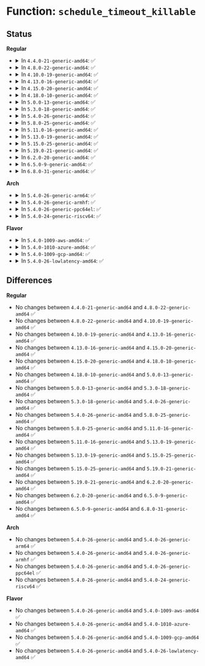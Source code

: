 # Function: <code>schedule_timeout_killable</code>

## Status
<b>Regular</b>
<ul>
<li>
<details>
<summary>In <code>4.4.0-21-generic-amd64</code>: ✅</summary>

```c
long int schedule_timeout_killable(long int timeout)
```

```json
{
  "name": "schedule_timeout_killable",
  "collision_type": "Unique Global",
  "inline_type": "No",
  "funcs": [
    {
      "addr": 18446744071587378672,
      "name": "schedule_timeout_killable",
      "external": true,
      "loc": "kernel/time/timer.c:1555",
      "file": "kernel/time/timer.c",
      "inline": "seen, unknown",
      "caller_inline": [],
      "caller_func": [
        "mm/shmem.c:shmem_add_seals",
        "drivers/tty/tty_io.c:tty_release"
      ]
    }
  ],
  "symbols": [
    {
      "addr": 18446744071587378672,
      "name": "schedule_timeout_killable",
      "section": ".text",
      "bind": "STB_GLOBAL",
      "size": 32
    }
  ]
}
```
</details>
</li>
<li>
<details>
<summary>In <code>4.8.0-22-generic-amd64</code>: ✅</summary>

```c
long int schedule_timeout_killable(long int timeout)
```

```json
{
  "name": "schedule_timeout_killable",
  "collision_type": "Unique Global",
  "inline_type": "No",
  "funcs": [
    {
      "addr": 18446744071587881536,
      "name": "schedule_timeout_killable",
      "external": true,
      "loc": "kernel/time/timer.c:1771",
      "file": "kernel/time/timer.c",
      "inline": "seen, unknown",
      "caller_inline": [],
      "caller_func": [
        "mm/shmem.c:shmem_add_seals",
        "drivers/tty/tty_io.c:tty_release"
      ]
    }
  ],
  "symbols": [
    {
      "addr": 18446744071587881536,
      "name": "schedule_timeout_killable",
      "section": ".text",
      "bind": "STB_GLOBAL",
      "size": 32
    }
  ]
}
```
</details>
</li>
<li>
<details>
<summary>In <code>4.10.0-19-generic-amd64</code>: ✅</summary>

```c
long int schedule_timeout_killable(long int timeout)
```

```json
{
  "name": "schedule_timeout_killable",
  "collision_type": "Unique Global",
  "inline_type": "No",
  "funcs": [
    {
      "addr": 18446744071588098224,
      "name": "schedule_timeout_killable",
      "external": true,
      "loc": "kernel/time/timer.c:1776",
      "file": "kernel/time/timer.c",
      "inline": "seen, unknown",
      "caller_inline": [],
      "caller_func": [
        "mm/shmem.c:shmem_add_seals",
        "drivers/tty/tty_io.c:tty_release"
      ]
    }
  ],
  "symbols": [
    {
      "addr": 18446744071588098224,
      "name": "schedule_timeout_killable",
      "section": ".text",
      "bind": "STB_GLOBAL",
      "size": 33
    }
  ]
}
```
</details>
</li>
<li>
<details>
<summary>In <code>4.13.0-16-generic-amd64</code>: ✅</summary>

```c
long int schedule_timeout_killable(long int timeout)
```

```json
{
  "name": "schedule_timeout_killable",
  "collision_type": "Unique Global",
  "inline_type": "No",
  "funcs": [
    {
      "addr": 18446744071588323872,
      "name": "schedule_timeout_killable",
      "external": true,
      "loc": "kernel/time/timer.c:1767",
      "file": "kernel/time/timer.c",
      "inline": "seen, unknown",
      "caller_inline": [],
      "caller_func": [
        "mm/shmem.c:shmem_add_seals",
        "drivers/tty/tty_io.c:tty_release"
      ]
    }
  ],
  "symbols": [
    {
      "addr": 18446744071588323872,
      "name": "schedule_timeout_killable",
      "section": ".text",
      "bind": "STB_GLOBAL",
      "size": 33
    }
  ]
}
```
</details>
</li>
<li>
<details>
<summary>In <code>4.15.0-20-generic-amd64</code>: ✅</summary>

```c
long int schedule_timeout_killable(long int timeout)
```

```json
{
  "name": "schedule_timeout_killable",
  "collision_type": "Unique Global",
  "inline_type": "No",
  "funcs": [
    {
      "addr": 18446744071588889952,
      "name": "schedule_timeout_killable",
      "external": true,
      "loc": "kernel/time/timer.c:1817",
      "file": "kernel/time/timer.c",
      "inline": "seen, unknown",
      "caller_inline": [],
      "caller_func": [
        "mm/shmem.c:shmem_add_seals",
        "drivers/tty/tty_io.c:tty_release"
      ]
    }
  ],
  "symbols": [
    {
      "addr": 18446744071588889952,
      "name": "schedule_timeout_killable",
      "section": ".text",
      "bind": "STB_GLOBAL",
      "size": 33
    }
  ]
}
```
</details>
</li>
<li>
<details>
<summary>In <code>4.18.0-10-generic-amd64</code>: ✅</summary>

```c
long int schedule_timeout_killable(long int timeout)
```

```json
{
  "name": "schedule_timeout_killable",
  "collision_type": "Unique Global",
  "inline_type": "No",
  "funcs": [
    {
      "addr": 18446744071589268208,
      "name": "schedule_timeout_killable",
      "external": true,
      "loc": "kernel/time/timer.c:1828",
      "file": "kernel/time/timer.c",
      "inline": "seen, unknown",
      "caller_inline": [],
      "caller_func": [
        "mm/memfd.c:memfd_fcntl",
        "drivers/tty/tty_io.c:tty_release"
      ]
    }
  ],
  "symbols": [
    {
      "addr": 18446744071589268208,
      "name": "schedule_timeout_killable",
      "section": ".text",
      "bind": "STB_GLOBAL",
      "size": 33
    }
  ]
}
```
</details>
</li>
<li>
<details>
<summary>In <code>5.0.0-13-generic-amd64</code>: ✅</summary>

```c
long int schedule_timeout_killable(long int timeout)
```

```json
{
  "name": "schedule_timeout_killable",
  "collision_type": "Unique Global",
  "inline_type": "No",
  "funcs": [
    {
      "addr": 18446744071589510768,
      "name": "schedule_timeout_killable",
      "external": true,
      "loc": "kernel/time/timer.c:1827",
      "file": "kernel/time/timer.c",
      "inline": "seen, unknown",
      "caller_inline": [],
      "caller_func": [
        "mm/memfd.c:memfd_fcntl",
        "drivers/tty/tty_io.c:tty_release"
      ]
    }
  ],
  "symbols": [
    {
      "addr": 18446744071589510768,
      "name": "schedule_timeout_killable",
      "section": ".text",
      "bind": "STB_GLOBAL",
      "size": 33
    }
  ]
}
```
</details>
</li>
<li>
<details>
<summary>In <code>5.3.0-18-generic-amd64</code>: ✅</summary>

```c
long int schedule_timeout_killable(long int timeout)
```

```json
{
  "name": "schedule_timeout_killable",
  "collision_type": "Unique Global",
  "inline_type": "No",
  "funcs": [
    {
      "addr": 18446744071589969968,
      "name": "schedule_timeout_killable",
      "external": true,
      "loc": "kernel/time/timer.c:1831",
      "file": "kernel/time/timer.c",
      "inline": "seen, unknown",
      "caller_inline": [],
      "caller_func": [
        "mm/memfd.c:memfd_wait_for_pins",
        "drivers/tty/tty_io.c:tty_release"
      ]
    }
  ],
  "symbols": [
    {
      "addr": 18446744071589969968,
      "name": "schedule_timeout_killable",
      "section": ".text",
      "bind": "STB_GLOBAL",
      "size": 33
    }
  ]
}
```
</details>
</li>
<li>
<details>
<summary>In <code>5.4.0-26-generic-amd64</code>: ✅</summary>

```c
long int schedule_timeout_killable(long int timeout)
```

```json
{
  "name": "schedule_timeout_killable",
  "collision_type": "Unique Global",
  "inline_type": "No",
  "funcs": [
    {
      "addr": 18446744071590197632,
      "name": "schedule_timeout_killable",
      "external": true,
      "loc": "kernel/time/timer.c:1919",
      "file": "kernel/time/timer.c",
      "inline": "seen, unknown",
      "caller_inline": [],
      "caller_func": [
        "mm/memcontrol.c:mem_cgroup_handle_over_high",
        "mm/memfd.c:memfd_wait_for_pins",
        "drivers/tty/tty_io.c:tty_release"
      ]
    }
  ],
  "symbols": [
    {
      "addr": 18446744071590197632,
      "name": "schedule_timeout_killable",
      "section": ".text",
      "bind": "STB_GLOBAL",
      "size": 33
    }
  ]
}
```
</details>
</li>
<li>
<details>
<summary>In <code>5.8.0-25-generic-amd64</code>: ✅</summary>

```c
long int schedule_timeout_killable(long int timeout)
```

```json
{
  "name": "schedule_timeout_killable",
  "collision_type": "Unique Global",
  "inline_type": "No",
  "funcs": [
    {
      "addr": 18446744071591213312,
      "name": "schedule_timeout_killable",
      "external": true,
      "loc": "kernel/time/timer.c:1940",
      "file": "kernel/time/timer.c",
      "inline": "seen, unknown",
      "caller_inline": [],
      "caller_func": [
        "mm/memcontrol.c:mem_cgroup_handle_over_high",
        "mm/memfd.c:memfd_wait_for_pins",
        "drivers/tty/tty_io.c:tty_release"
      ]
    }
  ],
  "symbols": [
    {
      "addr": 18446744071591213312,
      "name": "schedule_timeout_killable",
      "section": ".text",
      "bind": "STB_GLOBAL",
      "size": 33
    }
  ]
}
```
</details>
</li>
<li>
<details>
<summary>In <code>5.11.0-16-generic-amd64</code>: ✅</summary>

```c
long int schedule_timeout_killable(long int timeout)
```

```json
{
  "name": "schedule_timeout_killable",
  "collision_type": "Unique Global",
  "inline_type": "No",
  "funcs": [
    {
      "addr": 18446744071591708544,
      "name": "schedule_timeout_killable",
      "external": true,
      "loc": "kernel/time/timer.c:1902",
      "file": "kernel/time/timer.c",
      "inline": "seen, unknown",
      "caller_inline": [],
      "caller_func": [
        "mm/memcontrol.c:mem_cgroup_handle_over_high",
        "mm/memfd.c:memfd_wait_for_pins",
        "drivers/tty/tty_io.c:tty_release"
      ]
    }
  ],
  "symbols": [
    {
      "addr": 18446744071591708544,
      "name": "schedule_timeout_killable",
      "section": ".text",
      "bind": "STB_GLOBAL",
      "size": 33
    }
  ]
}
```
</details>
</li>
<li>
<details>
<summary>In <code>5.13.0-19-generic-amd64</code>: ✅</summary>

```c
long int schedule_timeout_killable(long int timeout)
```

```json
{
  "name": "schedule_timeout_killable",
  "collision_type": "Unique Global",
  "inline_type": "No",
  "funcs": [
    {
      "addr": 18446744071591655920,
      "name": "schedule_timeout_killable",
      "external": true,
      "loc": "kernel/time/timer.c:1919",
      "file": "kernel/time/timer.c",
      "inline": "seen, unknown",
      "caller_inline": [],
      "caller_func": [
        "mm/memcontrol.c:mem_cgroup_handle_over_high",
        "mm/memfd.c:memfd_wait_for_pins",
        "drivers/tty/tty_io.c:tty_release"
      ]
    }
  ],
  "symbols": [
    {
      "addr": 18446744071591655920,
      "name": "schedule_timeout_killable",
      "section": ".text",
      "bind": "STB_GLOBAL",
      "size": 33
    }
  ]
}
```
</details>
</li>
<li>
<details>
<summary>In <code>5.15.0-25-generic-amd64</code>: ✅</summary>

```c
long int schedule_timeout_killable(long int timeout)
```

```json
{
  "name": "schedule_timeout_killable",
  "collision_type": "Unique Global",
  "inline_type": "No",
  "funcs": [
    {
      "addr": 18446744071592829600,
      "name": "schedule_timeout_killable",
      "external": true,
      "loc": "kernel/time/timer.c:1905",
      "file": "kernel/time/timer.c",
      "inline": "seen, unknown",
      "caller_inline": [],
      "caller_func": [
        "mm/memcontrol.c:mem_cgroup_handle_over_high",
        "mm/memfd.c:memfd_wait_for_pins",
        "drivers/tty/tty_io.c:tty_release"
      ]
    }
  ],
  "symbols": [
    {
      "addr": 18446744071592829600,
      "name": "schedule_timeout_killable",
      "section": ".text",
      "bind": "STB_GLOBAL",
      "size": 32
    }
  ]
}
```
</details>
</li>
<li>
<details>
<summary>In <code>5.19.0-21-generic-amd64</code>: ✅</summary>

```c
long int schedule_timeout_killable(long int timeout)
```

```json
{
  "name": "schedule_timeout_killable",
  "collision_type": "Unique Global",
  "inline_type": "No",
  "funcs": [
    {
      "addr": 18446744071594738384,
      "name": "schedule_timeout_killable",
      "external": true,
      "loc": "kernel/time/timer.c:1959",
      "file": "kernel/time/timer.c",
      "inline": "seen, unknown",
      "caller_inline": [],
      "caller_func": [
        "mm/memcontrol.c:mem_cgroup_handle_over_high",
        "mm/memfd.c:memfd_wait_for_pins",
        "drivers/tty/tty_io.c:tty_release"
      ]
    }
  ],
  "symbols": [
    {
      "addr": 18446744071594738384,
      "name": "schedule_timeout_killable",
      "section": ".text",
      "bind": "STB_GLOBAL",
      "size": 38
    }
  ]
}
```
</details>
</li>
<li>
<details>
<summary>In <code>6.2.0-20-generic-amd64</code>: ✅</summary>

```c
long int schedule_timeout_killable(long int timeout)
```

```json
{
  "name": "schedule_timeout_killable",
  "collision_type": "Unique Global",
  "inline_type": "No",
  "funcs": [
    {
      "addr": 18446744071596490480,
      "name": "schedule_timeout_killable",
      "external": true,
      "loc": "kernel/time/timer.c:2191",
      "file": "kernel/time/timer.c",
      "inline": "seen, unknown",
      "caller_inline": [],
      "caller_func": [
        "mm/memcontrol.c:mem_cgroup_handle_over_high",
        "mm/memfd.c:memfd_wait_for_pins",
        "drivers/tty/tty_io.c:tty_release"
      ]
    }
  ],
  "symbols": [
    {
      "addr": 18446744071596490480,
      "name": "schedule_timeout_killable",
      "section": ".text",
      "bind": "STB_GLOBAL",
      "size": 38
    }
  ]
}
```
</details>
</li>
<li>
<details>
<summary>In <code>6.5.0-9-generic-amd64</code>: ✅</summary>

```c
long int schedule_timeout_killable(long int timeout)
```

```json
{
  "name": "schedule_timeout_killable",
  "collision_type": "Unique Global",
  "inline_type": "No",
  "funcs": [
    {
      "addr": 18446744071597031792,
      "name": "schedule_timeout_killable",
      "external": true,
      "loc": "kernel/time/timer.c:2191",
      "file": "kernel/time/timer.c",
      "inline": "seen, unknown",
      "caller_inline": [],
      "caller_func": [
        "mm/memcontrol.c:mem_cgroup_handle_over_high",
        "mm/memfd.c:memfd_wait_for_pins",
        "drivers/tty/tty_io.c:tty_release"
      ]
    }
  ],
  "symbols": [
    {
      "addr": 18446744071597031792,
      "name": "schedule_timeout_killable",
      "section": ".text",
      "bind": "STB_GLOBAL",
      "size": 38
    }
  ]
}
```
</details>
</li>
<li>
<details>
<summary>In <code>6.8.0-31-generic-amd64</code>: ✅</summary>

```c
long int schedule_timeout_killable(long int timeout)
```

```json
{
  "name": "schedule_timeout_killable",
  "collision_type": "Unique Global",
  "inline_type": "No",
  "funcs": [
    {
      "addr": 18446744071597961184,
      "name": "schedule_timeout_killable",
      "external": true,
      "loc": "kernel/time/timer.c:2207",
      "file": "kernel/time/timer.c",
      "inline": "seen, unknown",
      "caller_inline": [],
      "caller_func": [
        "mm/memcontrol.c:mem_cgroup_handle_over_high",
        "mm/memfd.c:memfd_wait_for_pins",
        "drivers/tty/tty_io.c:tty_release"
      ]
    }
  ],
  "symbols": [
    {
      "addr": 18446744071597961184,
      "name": "schedule_timeout_killable",
      "section": ".text",
      "bind": "STB_GLOBAL",
      "size": 38
    }
  ]
}
```
</details>
</li>
</ul>
<b>Arch</b>
<ul>
<li>
<details>
<summary>In <code>5.4.0-26-generic-arm64</code>: ✅</summary>

```c
long int schedule_timeout_killable(long int timeout)
```

```json
{
  "name": "schedule_timeout_killable",
  "collision_type": "Unique Global",
  "inline_type": "No",
  "funcs": [
    {
      "addr": 18446603336503944424,
      "name": "schedule_timeout_killable",
      "external": true,
      "loc": "kernel/time/timer.c:1919",
      "file": "kernel/time/timer.c",
      "inline": "seen, unknown",
      "caller_inline": [],
      "caller_func": [
        "mm/memcontrol.c:mem_cgroup_handle_over_high",
        "mm/memfd.c:memfd_wait_for_pins",
        "drivers/tty/tty_io.c:tty_release"
      ]
    }
  ],
  "symbols": [
    {
      "addr": 18446603336503944424,
      "name": "schedule_timeout_killable",
      "section": ".text",
      "bind": "STB_GLOBAL",
      "size": 56
    }
  ]
}
```
</details>
</li>
<li>
<details>
<summary>In <code>5.4.0-26-generic-armhf</code>: ✅</summary>

```c
long int schedule_timeout_killable(long int timeout)
```

```json
{
  "name": "schedule_timeout_killable",
  "collision_type": "Unique Global",
  "inline_type": "No",
  "funcs": [
    {
      "addr": 3236553332,
      "name": "schedule_timeout_killable",
      "external": true,
      "loc": "kernel/time/timer.c:1919",
      "file": "kernel/time/timer.c",
      "inline": "seen, unknown",
      "caller_inline": [],
      "caller_func": [
        "mm/memfd.c:memfd_wait_for_pins",
        "drivers/tty/tty_io.c:tty_release"
      ]
    }
  ],
  "symbols": [
    {
      "addr": 3236553332,
      "name": "schedule_timeout_killable",
      "section": ".text",
      "bind": "STB_GLOBAL",
      "size": 52
    }
  ]
}
```
</details>
</li>
<li>
<details>
<summary>In <code>5.4.0-26-generic-ppc64el</code>: ✅</summary>

```c
long int schedule_timeout_killable(long int timeout)
```

```json
{
  "name": "schedule_timeout_killable",
  "collision_type": "Unique Global",
  "inline_type": "No",
  "funcs": [
    {
      "addr": 13835058055297797360,
      "name": "schedule_timeout_killable",
      "external": true,
      "loc": "kernel/time/timer.c:1919",
      "file": "kernel/time/timer.c",
      "inline": "seen, unknown",
      "caller_inline": [],
      "caller_func": [
        "mm/memcontrol.c:mem_cgroup_handle_over_high",
        "mm/memfd.c:memfd_wait_for_pins",
        "drivers/tty/tty_io.c:tty_release"
      ]
    }
  ],
  "symbols": [
    {
      "addr": 13835058055297797360,
      "name": "schedule_timeout_killable",
      "section": ".text",
      "bind": "STB_GLOBAL",
      "size": 32
    }
  ]
}
```
</details>
</li>
<li>
<details>
<summary>In <code>5.4.0-24-generic-riscv64</code>: ✅</summary>

```c
long int schedule_timeout_killable(long int timeout)
```

```json
{
  "name": "schedule_timeout_killable",
  "collision_type": "Unique Global",
  "inline_type": "No",
  "funcs": [
    {
      "addr": 18446743936279808336,
      "name": "schedule_timeout_killable",
      "external": true,
      "loc": "kernel/time/timer.c:1919",
      "file": "kernel/time/timer.c",
      "inline": "seen, unknown",
      "caller_inline": [],
      "caller_func": [
        "mm/memcontrol.c:mem_cgroup_handle_over_high",
        "mm/memfd.c:memfd_wait_for_pins",
        "drivers/tty/tty_io.c:tty_release"
      ]
    }
  ],
  "symbols": [
    {
      "addr": 18446743936279808336,
      "name": "schedule_timeout_killable",
      "section": ".text",
      "bind": "STB_GLOBAL",
      "size": 50
    }
  ]
}
```
</details>
</li>
</ul>
<b>Flavor</b>
<ul>
<li>
<details>
<summary>In <code>5.4.0-1009-aws-amd64</code>: ✅</summary>

```c
long int schedule_timeout_killable(long int timeout)
```

```json
{
  "name": "schedule_timeout_killable",
  "collision_type": "Unique Global",
  "inline_type": "No",
  "funcs": [
    {
      "addr": 18446744071589799920,
      "name": "schedule_timeout_killable",
      "external": true,
      "loc": "kernel/time/timer.c:1919",
      "file": "kernel/time/timer.c",
      "inline": "seen, unknown",
      "caller_inline": [],
      "caller_func": [
        "mm/memcontrol.c:mem_cgroup_handle_over_high",
        "mm/memfd.c:memfd_wait_for_pins",
        "drivers/tty/tty_io.c:tty_release"
      ]
    }
  ],
  "symbols": [
    {
      "addr": 18446744071589799920,
      "name": "schedule_timeout_killable",
      "section": ".text",
      "bind": "STB_GLOBAL",
      "size": 33
    }
  ]
}
```
</details>
</li>
<li>
<details>
<summary>In <code>5.4.0-1010-azure-amd64</code>: ✅</summary>

```c
long int schedule_timeout_killable(long int timeout)
```

```json
{
  "name": "schedule_timeout_killable",
  "collision_type": "Unique Global",
  "inline_type": "No",
  "funcs": [
    {
      "addr": 18446744071589522368,
      "name": "schedule_timeout_killable",
      "external": true,
      "loc": "kernel/time/timer.c:1919",
      "file": "kernel/time/timer.c",
      "inline": "seen, unknown",
      "caller_inline": [],
      "caller_func": [
        "mm/memcontrol.c:mem_cgroup_handle_over_high",
        "mm/memfd.c:memfd_wait_for_pins",
        "drivers/tty/tty_io.c:tty_release"
      ]
    }
  ],
  "symbols": [
    {
      "addr": 18446744071589522368,
      "name": "schedule_timeout_killable",
      "section": ".text",
      "bind": "STB_GLOBAL",
      "size": 33
    }
  ]
}
```
</details>
</li>
<li>
<details>
<summary>In <code>5.4.0-1009-gcp-amd64</code>: ✅</summary>

```c
long int schedule_timeout_killable(long int timeout)
```

```json
{
  "name": "schedule_timeout_killable",
  "collision_type": "Unique Global",
  "inline_type": "No",
  "funcs": [
    {
      "addr": 18446744071590243328,
      "name": "schedule_timeout_killable",
      "external": true,
      "loc": "kernel/time/timer.c:1919",
      "file": "kernel/time/timer.c",
      "inline": "seen, unknown",
      "caller_inline": [],
      "caller_func": [
        "mm/memcontrol.c:mem_cgroup_handle_over_high",
        "mm/memfd.c:memfd_wait_for_pins",
        "drivers/tty/tty_io.c:tty_release"
      ]
    }
  ],
  "symbols": [
    {
      "addr": 18446744071590243328,
      "name": "schedule_timeout_killable",
      "section": ".text",
      "bind": "STB_GLOBAL",
      "size": 33
    }
  ]
}
```
</details>
</li>
<li>
<details>
<summary>In <code>5.4.0-26-lowlatency-amd64</code>: ✅</summary>

```c
long int schedule_timeout_killable(long int timeout)
```

```json
{
  "name": "schedule_timeout_killable",
  "collision_type": "Unique Global",
  "inline_type": "No",
  "funcs": [
    {
      "addr": 18446744071590293648,
      "name": "schedule_timeout_killable",
      "external": true,
      "loc": "kernel/time/timer.c:1919",
      "file": "kernel/time/timer.c",
      "inline": "seen, unknown",
      "caller_inline": [],
      "caller_func": [
        "mm/memcontrol.c:mem_cgroup_handle_over_high",
        "mm/memfd.c:memfd_wait_for_pins",
        "drivers/tty/tty_io.c:tty_release"
      ]
    }
  ],
  "symbols": [
    {
      "addr": 18446744071590293648,
      "name": "schedule_timeout_killable",
      "section": ".text",
      "bind": "STB_GLOBAL",
      "size": 33
    }
  ]
}
```
</details>
</li>
</ul>

## Differences
<b>Regular</b>
<ul>
<li>
No changes between <code>4.4.0-21-generic-amd64</code> and <code>4.8.0-22-generic-amd64</code> ✅
</li>
<li>
No changes between <code>4.8.0-22-generic-amd64</code> and <code>4.10.0-19-generic-amd64</code> ✅
</li>
<li>
No changes between <code>4.10.0-19-generic-amd64</code> and <code>4.13.0-16-generic-amd64</code> ✅
</li>
<li>
No changes between <code>4.13.0-16-generic-amd64</code> and <code>4.15.0-20-generic-amd64</code> ✅
</li>
<li>
No changes between <code>4.15.0-20-generic-amd64</code> and <code>4.18.0-10-generic-amd64</code> ✅
</li>
<li>
No changes between <code>4.18.0-10-generic-amd64</code> and <code>5.0.0-13-generic-amd64</code> ✅
</li>
<li>
No changes between <code>5.0.0-13-generic-amd64</code> and <code>5.3.0-18-generic-amd64</code> ✅
</li>
<li>
No changes between <code>5.3.0-18-generic-amd64</code> and <code>5.4.0-26-generic-amd64</code> ✅
</li>
<li>
No changes between <code>5.4.0-26-generic-amd64</code> and <code>5.8.0-25-generic-amd64</code> ✅
</li>
<li>
No changes between <code>5.8.0-25-generic-amd64</code> and <code>5.11.0-16-generic-amd64</code> ✅
</li>
<li>
No changes between <code>5.11.0-16-generic-amd64</code> and <code>5.13.0-19-generic-amd64</code> ✅
</li>
<li>
No changes between <code>5.13.0-19-generic-amd64</code> and <code>5.15.0-25-generic-amd64</code> ✅
</li>
<li>
No changes between <code>5.15.0-25-generic-amd64</code> and <code>5.19.0-21-generic-amd64</code> ✅
</li>
<li>
No changes between <code>5.19.0-21-generic-amd64</code> and <code>6.2.0-20-generic-amd64</code> ✅
</li>
<li>
No changes between <code>6.2.0-20-generic-amd64</code> and <code>6.5.0-9-generic-amd64</code> ✅
</li>
<li>
No changes between <code>6.5.0-9-generic-amd64</code> and <code>6.8.0-31-generic-amd64</code> ✅
</li>
</ul>
<b>Arch</b>
<ul>
<li>
No changes between <code>5.4.0-26-generic-amd64</code> and <code>5.4.0-26-generic-arm64</code> ✅
</li>
<li>
No changes between <code>5.4.0-26-generic-amd64</code> and <code>5.4.0-26-generic-armhf</code> ✅
</li>
<li>
No changes between <code>5.4.0-26-generic-amd64</code> and <code>5.4.0-26-generic-ppc64el</code> ✅
</li>
<li>
No changes between <code>5.4.0-26-generic-amd64</code> and <code>5.4.0-24-generic-riscv64</code> ✅
</li>
</ul>
<b>Flavor</b>
<ul>
<li>
No changes between <code>5.4.0-26-generic-amd64</code> and <code>5.4.0-1009-aws-amd64</code> ✅
</li>
<li>
No changes between <code>5.4.0-26-generic-amd64</code> and <code>5.4.0-1010-azure-amd64</code> ✅
</li>
<li>
No changes between <code>5.4.0-26-generic-amd64</code> and <code>5.4.0-1009-gcp-amd64</code> ✅
</li>
<li>
No changes between <code>5.4.0-26-generic-amd64</code> and <code>5.4.0-26-lowlatency-amd64</code> ✅
</li>
</ul>
